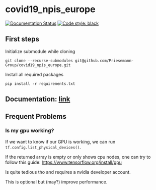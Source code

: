 # covid19_npis_europe

[![Documentation Status](https://readthedocs.org/projects/covid19-npis-europe/badge/?version=latest)](https://covid19-npis-europe.readthedocs.io/en/latest/?badge=latest)
[![Code style: black](https://img.shields.io/badge/code%20style-black-000000.svg)](https://github.com/psf/black)

## First steps
Initialize submodule while cloning
```
git clone --recurse-submodules git@github.com/Priesemann-Group/covid19_npis_europe.git
```

Install all required packages
```
pip install -r requirements.txt
```

## Documentation: [link](https://covid19-npis-europe.readthedocs.io/en/latest)

## Frequent Problems

### Is my gpu working?
If we want to know if our GPU is working, we can run `tf.config.list_physical_devices()`.

If the returned array is empty or only shows cpu nodes, one can try to follow this guide:
https://www.tensorflow.org/install/gpu

Is quite tedious tho and requires a nvidia developer account.

This is optional but (may?) improve performance.
